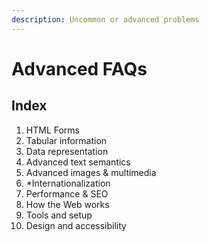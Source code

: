 ```yaml
---
description: Uncommon or advanced problems
---
```


# Advanced FAQs

## Index

1. HTML Forms
2. Tabular information
3. Data representation
4. Advanced text semantics
5. Advanced images & multimedia
6. \*Internationalization
7. Performance & SEO
8. How the Web works
9. Tools and setup
10. Design and accessibility



